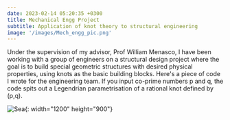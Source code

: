 ```yaml
---
date: 2023-02-14 05:20:35 +0300
title: Mechanical Engg Project
subtitle: Application of knot theory to structural engineering
image: '/images/Mech_engg_pic.png'
---
```

Under the supervision of my advisor, Prof William Menasco, I have been working with a group of engineers on a structural design project where the goal is to build special geometric structures with desired physical properties, using knots as the basic building blocks. 
Here's a piece of code I wrote for the engineering team. If you input co-prime numbers p and q, the code spits out a Legendrian parametrisation of a rational knot defined by (p,q).


![Sea](/images/image-example-4.jpg){: width="1200" height="900"}

